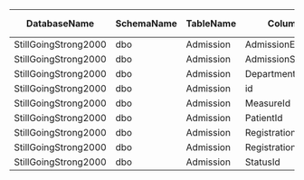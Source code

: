 | DatabaseName         | SchemaName | TableName | ColumnName             | Datatype | Datalength | nRows | FHIR Resource | FHIR path (full)                          | KR |
|----------------------|------------|-----------|------------------------|----------|------------|-------|---------------|-------------------------------------------|----|
| StillGoingStrong2000 | dbo        | Admission | AdmissionEndDateTime   | datetime | 8          | 1000  | Encounter     | Encounter.period_Period.end               |    |
| StillGoingStrong2000 | dbo        | Admission | AdmissionStartDateTime | datetime | 8          | 1000  | Encounter     | Encounter.period_Period.start             |    |
| StillGoingStrong2000 | dbo        | Admission | DepartmentId           | int      | 4          | 1000  |               |                                           | 4  |
| StillGoingStrong2000 | dbo        | Admission | id                     | int      | 4          | 1000  | Encounter     | Encounter.identifier_Identifier.value     |    |
| StillGoingStrong2000 | dbo        | Admission | MeasureId              | int      | 4          | 1000  |               |                                           | 4  |
| StillGoingStrong2000 | dbo        | Admission | PatientId              | int      | 4          | 1000  |               |                                           | 4  |
| StillGoingStrong2000 | dbo        | Admission | RegistrationByEmployee | nvarchar | 8000       | 1000  | Encounter     | Encounter.participant_Participant(1).type |    |
| StillGoingStrong2000 | dbo        | Admission | RegistrationDateTime   | datetime | 8          | 1000  |               |                                           | 2  |
| StillGoingStrong2000 | dbo        | Admission | StatusId               | int      | 4          | 1000  |               |                                           | 4  |
